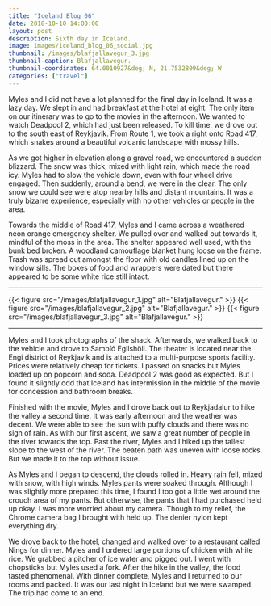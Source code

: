 ```yaml
---
title: "Iceland Blog 06"
date: 2018-10-10 14:00:00
layout: post
description: Sixth day in Iceland.
image: images/iceland_blog_06_social.jpg
thumbnail: /images/blafjallavegur_3.jpg
thumbnail-caption: Blafjallavegur.
thumbnail-coordinates: 64.0010927&deg; N, 21.7532809&deg; W
categories: ["travel"]
---
```


Myles and I did not have a lot planned for the final day in Iceland. It was a lazy day. We slept in and had breakfast at the hotel at eight. The only item on our itinerary was to go to the movies in the afternoon. We wanted to watch Deadpool 2, which had just been released. To kill time, we drove out to the south east of Reykjavik. From Route 1, we took a right onto Road 417, which snakes around a beautiful volcanic landscape with mossy hills.

As we got higher in elevation along a gravel road, we encountered a sudden blizzard. The snow was thick, mixed with light rain, which made the road icy. Myles had to slow the vehicle down, even with four wheel drive engaged. Then suddenly, around a bend, we were in the clear. The only snow we could see were atop nearby hills and distant mountains. It was a truly bizarre experience, especially with no other vehicles or people in the area.

Towards the middle of Road 417, Myles and I came across a weathered neon orange emergency shelter. We pulled over and walked out towards it, mindful of the moss in the area. The shelter appeared well used, with the bunk bed broken. A woodland camouflage blanket hung loose on the frame. Trash was spread out amongst the floor with old candles lined up on the window sills. The boxes of food and wrappers were dated but there appeared to be some white rice still intact.

---

{{< figure src="/images/blafjallavegur_1.jpg" alt="Blafjallavegur." >}}
{{< figure src="/images/blafjallavegur_2.jpg" alt="Blafjallavegur." >}}
{{< figure src="/images/blafjallavegur_3.jpg" alt="Blafjallavegur." >}}

---

Myles and I took photographs of the shack. Afterwards, we walked back to the vehicle and drove to Sambíó Egilshöll. The theater is located near the Engi district of Reykjavik and is attached to a multi-purpose sports facility. Prices were relatively cheap for tickets. I passed on snacks but Myles loaded up on popcorn and soda. Deadpool 2 was good as expected. But I found it slightly odd that Iceland has intermission in the middle of the movie for concession and bathroom breaks.

Finished with the movie, Myles and I drove back out to Reykjadalur to hike the valley a second time. It was early afternoon and the weather was decent. We were able to see the sun with puffy clouds and there was no sign of rain. As with our first ascent, we saw a great number of people in the river towards the top. Past the river, Myles and I hiked up the tallest slope to the west of the river. The beaten path was uneven with loose rocks. But we made it to the top without issue.

As Myles and I began to descend, the clouds rolled in. Heavy rain fell, mixed with snow, with high winds. Myles pants were soaked through. Although I was slightly more prepared this time, I found I too got a little wet around the crouch area of my pants. But otherwise, the pants that I had purchased held up okay. I was more worried about my camera. Though to my relief, the Chrome camera bag I brought with held up. The denier nylon kept everything dry.

We drove back to the hotel, changed and walked over to a restaurant called Nings for dinner. Myles and I ordered large portions of chicken with white rice. We grabbed a pitcher of ice water and pigged out. I went with chopsticks but Myles used a fork. After the hike in the valley, the food tasted phenomenal. With dinner complete, Myles and I returned to our rooms and packed. It was our last night in Iceland but we were swamped. The trip had come to an end.
